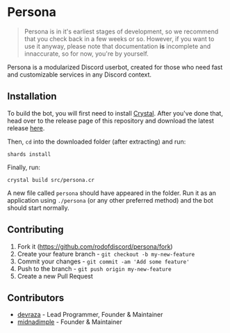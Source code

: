 # Persona
> Persona is in it's earliest stages of development, so we recommend that you check back in a few weeks or so. However, if you want to use it anyway, please note that documentation **is** incomplete and innaccurate, so for now, you're by yourself.

Persona is a modularized Discord userbot, created for those who need fast and customizable services in any Discord context.

## Installation
To build the bot, you will first need to install [Crystal](https://crystal-lang.org/).
After you've done that, head over to the release page of this repository and download the latest release [here](https://github.com/rodofdiscord/persona/releases/latest).

Then, `cd` into the downloaded folder (after extracting) and run:
```
shards install
```

Finally, run:
```
crystal build src/persona.cr
```

A new file called `persona` should have appeared in the folder. Run it as an application using `./persona` (or any other preferred method) and the bot should start normally.

## Contributing

1. Fork it (<https://github.com/rodofdiscord/persona/fork>)
2. Create your feature branch - `git checkout -b my-new-feature`
3. Commit your changes - `git commit -am 'Add some feature'`
4. Push to the branch - `git push origin my-new-feature`
5. Create a new Pull Request

## Contributors

- [devraza](https://github.com/devraza) - Lead Programmer, Founder & Maintainer
- [midnadimple](https://github.com/midnadimple) - Founder & Maintainer
